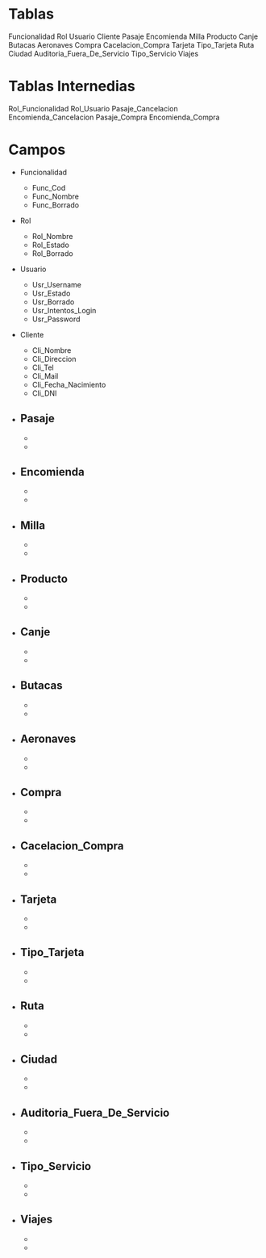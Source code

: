 # Tablas

Funcionalidad
Rol
Usuario
Cliente
Pasaje
Encomienda
Milla
Producto
Canje
Butacas
Aeronaves
Compra
Cacelacion_Compra
Tarjeta
Tipo_Tarjeta
Ruta
Ciudad
Auditoria_Fuera_De_Servicio
Tipo_Servicio
Viajes

# Tablas Internedias

Rol_Funcionalidad
Rol_Usuario
Pasaje_Cancelacion
Encomienda_Cancelacion
Pasaje_Compra
Encomienda_Compra

# Campos

- Funcionalidad
    - Func_Cod
    - Func_Nombre
    - Func_Borrado

- Rol
    - Rol_Nombre
    - Rol_Estado
    - Rol_Borrado

- Usuario
    - Usr_Username
    - Usr_Estado
    - Usr_Borrado
    - Usr_Intentos_Login
    - Usr_Password

- Cliente
    - Cli_Nombre
    - Cli_Direccion
    - Cli_Tel
    - Cli_Mail
    - Cli_Fecha_Nacimiento
    - Cli_DNI

- Pasaje
    - 
    - 
    - 

- Encomienda
    - 
    - 
    - 

- Milla
    - 
    - 
    - 

- Producto
    - 
    - 
    - 

- Canje
    - 
    - 
    - 

- Butacas
    - 
    - 
    - 

- Aeronaves
    - 
    - 
    - 

- Compra
    - 
    - 
    - 

- Cacelacion_Compra
    - 
    - 
    - 

- Tarjeta
    - 
    - 
    - 

- Tipo_Tarjeta
    - 
    - 
    - 

- Ruta
    - 
    - 
    - 

- Ciudad
    - 
    - 
    - 

- Auditoria_Fuera_De_Servicio
    - 
    - 
    - 

- Tipo_Servicio
    - 
    - 
    - 

- Viajes
    - 
    - 
    - 

